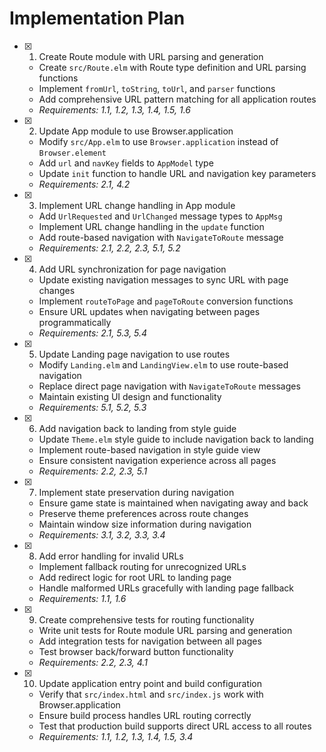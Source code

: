 # Implementation Plan

- [x] 1. Create Route module with URL parsing and generation
  - Create `src/Route.elm` with Route type definition and URL parsing functions
  - Implement `fromUrl`, `toString`, `toUrl`, and `parser` functions
  - Add comprehensive URL pattern matching for all application routes
  - _Requirements: 1.1, 1.2, 1.3, 1.4, 1.5, 1.6_

- [x] 2. Update App module to use Browser.application
  - Modify `src/App.elm` to use `Browser.application` instead of `Browser.element`
  - Add `url` and `navKey` fields to `AppModel` type
  - Update `init` function to handle URL and navigation key parameters
  - _Requirements: 2.1, 4.2_

- [x] 3. Implement URL change handling in App module
  - Add `UrlRequested` and `UrlChanged` message types to `AppMsg`
  - Implement URL change handling in the `update` function
  - Add route-based navigation with `NavigateToRoute` message
  - _Requirements: 2.1, 2.2, 2.3, 5.1, 5.2_

- [x] 4. Add URL synchronization for page navigation
  - Update existing navigation messages to sync URL with page changes
  - Implement `routeToPage` and `pageToRoute` conversion functions
  - Ensure URL updates when navigating between pages programmatically
  - _Requirements: 2.1, 5.3, 5.4_

- [x] 5. Update Landing page navigation to use routes
  - Modify `Landing.elm` and `LandingView.elm` to use route-based navigation
  - Replace direct page navigation with `NavigateToRoute` messages
  - Maintain existing UI design and functionality
  - _Requirements: 5.1, 5.2, 5.3_

- [x] 6. Add navigation back to landing from style guide
  - Update `Theme.elm` style guide to include navigation back to landing
  - Implement route-based navigation in style guide view
  - Ensure consistent navigation experience across all pages
  - _Requirements: 2.2, 2.3, 5.1_

- [x] 7. Implement state preservation during navigation
  - Ensure game state is maintained when navigating away and back
  - Preserve theme preferences across route changes
  - Maintain window size information during navigation
  - _Requirements: 3.1, 3.2, 3.3, 3.4_

- [x] 8. Add error handling for invalid URLs
  - Implement fallback routing for unrecognized URLs
  - Add redirect logic for root URL to landing page
  - Handle malformed URLs gracefully with landing page fallback
  - _Requirements: 1.1, 1.6_

- [x] 9. Create comprehensive tests for routing functionality
  - Write unit tests for Route module URL parsing and generation
  - Add integration tests for navigation between all pages
  - Test browser back/forward button functionality
  - _Requirements: 2.2, 2.3, 4.1_

- [x] 10. Update application entry point and build configuration
  - Verify that `src/index.html` and `src/index.js` work with Browser.application
  - Ensure build process handles URL routing correctly
  - Test that production build supports direct URL access to all routes
  - _Requirements: 1.1, 1.2, 1.3, 1.4, 1.5, 3.4_